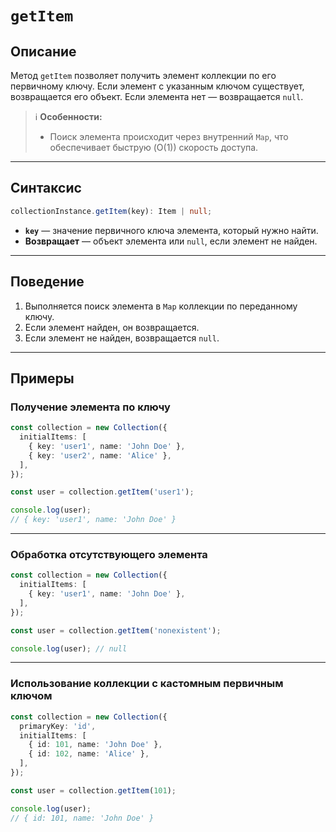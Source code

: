 # `getItem`

## Описание

Метод `getItem` позволяет получить элемент коллекции по его первичному ключу.
Если элемент с указанным ключом существует, возвращается его объект. Если элемента нет — возвращается `null`.

> ℹ️ **Особенности:**
> - Поиск элемента происходит через внутренний `Map`, что обеспечивает быструю (O(1)) скорость доступа.

---

## Синтаксис

```ts
collectionInstance.getItem(key): Item | null;
```

- **`key`** — значение первичного ключа элемента, который нужно найти.
- **Возвращает** — объект элемента или `null`, если элемент не найден.

---

## Поведение

1. Выполняется поиск элемента в `Map` коллекции по переданному ключу.
2. Если элемент найден, он возвращается.
3. Если элемент не найден, возвращается `null`.

---

## Примеры

### Получение элемента по ключу

```ts
const collection = new Collection({
  initialItems: [
    { key: 'user1', name: 'John Doe' },
    { key: 'user2', name: 'Alice' },
  ],
});

const user = collection.getItem('user1');

console.log(user);
// { key: 'user1', name: 'John Doe' }
```

---

### Обработка отсутствующего элемента

```ts
const collection = new Collection({
  initialItems: [
    { key: 'user1', name: 'John Doe' },
  ],
});

const user = collection.getItem('nonexistent');

console.log(user); // null
```

---

### Использование коллекции с кастомным первичным ключом

```ts
const collection = new Collection({
  primaryKey: 'id',
  initialItems: [
    { id: 101, name: 'John Doe' },
    { id: 102, name: 'Alice' },
  ],
});

const user = collection.getItem(101);

console.log(user);
// { id: 101, name: 'John Doe' }
```
